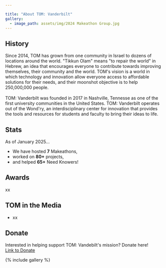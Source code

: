 ```yaml
---

title: "About TOM: Vanderbilt"
gallery:
  - image_path: assets/img/2024 Makeathon Group.jpg
---
```


## History
Since 2014, TOM has grown from one community in Israel to dozens of locations around the world. "Tikkun Olam" means "to repair the world" in Hebrew, an idea that encourages everyone to contribute towards improving themselves, their community and the world. TOM's vision is a world in which technology and innovation allow everyone access to affordable solutions for their needs, and their moonshot objective is to help 250,000,000 people. <br><br>
TOM: Vanderbilt was founded in 2017 in Nashville, Tennesse as one of the first university communities in the United States. TOM: Vanderbilt operates out of the Wond'ry, an interdisciplinary center for innovation that provides the tools and resources for students and faculty to bring their ideas to life.

## Stats
As of January 2025...
* We have hosted **7** Makeathons,
* worked on **80+** projects,
* and helped **65+** Need Knowers!

## Awards

xx

## TOM in the Media

* xx

## Donate
Interested in helping support TOM: Vandebilt's mission? Donate here!<br>
[Link to Donate](https://secure.lglforms.com/form_engine/s/JpGFs3nCkxNcpHTkwJ23vQ?t=1568101561)

{% include gallery %}
